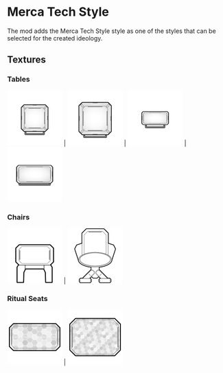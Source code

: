 # Merca Tech Style
The mod adds the Merca Tech Style style as one of the styles that can be selected for the created ideology.
## Textures
### Tables
<img src="https://raw.githubusercontent.com/LazyFridayStudio/RimworldMod-MercaTechStyle/main/MercaTechStyle/Textures/Things/Building/BuildingStyles/Tables/Table2x2_north.png" width="128" height="128"> | <img src="https://raw.githubusercontent.com/LazyFridayStudio/RimworldMod-MercaTechStyle/main/MercaTechStyle/Textures/Things/Building/BuildingStyles/Tables/Table3x3_north.png" width="128" height="128"> | <img src="https://raw.githubusercontent.com/LazyFridayStudio/RimworldMod-MercaTechStyle/main/MercaTechStyle/Textures/Things/Building/BuildingStyles/Tables/Table1x2_east.png" width="128" height="128"> | <img src="https://raw.githubusercontent.com/LazyFridayStudio/RimworldMod-MercaTechStyle/main/MercaTechStyle/Textures/Things/Building/BuildingStyles/Tables/Table2x4_east.png" width="128" height="128"> 

### Chairs
<img src="https://raw.githubusercontent.com/LazyFridayStudio/RimworldMod-MercaTechStyle/main/MercaTechStyle/Textures/Things/Building/BuildingStyles/Stool/Stool_north.png" width="128" height="128"> | <img src="https://raw.githubusercontent.com/LazyFridayStudio/RimworldMod-MercaTechStyle/main/MercaTechStyle/Textures/Things/Building/BuildingStyles/Chair/Chair_south.png" width="128" height="128"> 

### Ritual Seats
<img src="https://raw.githubusercontent.com/LazyFridayStudio/RimworldMod-MercaTechStyle/main/MercaTechStyle/Textures/Things/Building/BuildingStyles/KneelPillow/KneelPillow_north.png" width="128" height="128"> | <img src="https://raw.githubusercontent.com/LazyFridayStudio/RimworldMod-MercaTechStyle/main/MercaTechStyle/Textures/Things/Building/BuildingStyles/KneelSheet/KneelSheet_north.png" width="128" height="128"> 